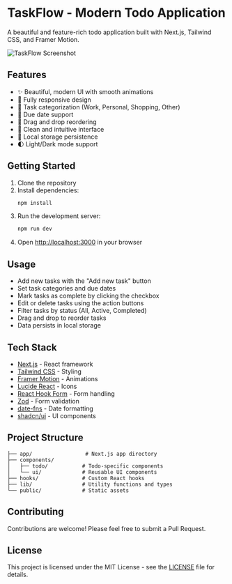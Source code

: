 # TaskFlow - Modern Todo Application

A beautiful and feature-rich todo application built with Next.js, Tailwind CSS, and Framer Motion.

![TaskFlow Screenshot](https://images.pexels.com/photos/4238486/pexels-photo-4238486.jpeg?auto=compress&cs=tinysrgb&w=1260&h=750&dpr=2)

## Features

- ✨ Beautiful, modern UI with smooth animations
- 📱 Fully responsive design
- 🎯 Task categorization (Work, Personal, Shopping, Other)
- 📅 Due date support
- 🔄 Drag and drop reordering
- 🎨 Clean and intuitive interface
- 💾 Local storage persistence
- 🌓 Light/Dark mode support

## Getting Started

1. Clone the repository
2. Install dependencies:
   ```bash
   npm install
   ```
3. Run the development server:
   ```bash
   npm run dev
   ```
4. Open [http://localhost:3000](http://localhost:3000) in your browser

## Usage

- Add new tasks with the "Add new task" button
- Set task categories and due dates
- Mark tasks as complete by clicking the checkbox
- Edit or delete tasks using the action buttons
- Filter tasks by status (All, Active, Completed)
- Drag and drop to reorder tasks
- Data persists in local storage

## Tech Stack

- [Next.js](https://nextjs.org/) - React framework
- [Tailwind CSS](https://tailwindcss.com/) - Styling
- [Framer Motion](https://www.framer.com/motion/) - Animations
- [Lucide React](https://lucide.dev/) - Icons
- [React Hook Form](https://react-hook-form.com/) - Form handling
- [Zod](https://zod.dev/) - Form validation
- [date-fns](https://date-fns.org/) - Date formatting
- [shadcn/ui](https://ui.shadcn.com/) - UI components

## Project Structure

```
├── app/                 # Next.js app directory
├── components/         
│   ├── todo/           # Todo-specific components
│   └── ui/             # Reusable UI components
├── hooks/              # Custom React hooks
├── lib/                # Utility functions and types
└── public/             # Static assets
```

## Contributing

Contributions are welcome! Please feel free to submit a Pull Request.

## License

This project is licensed under the MIT License - see the [LICENSE](LICENSE) file for details.